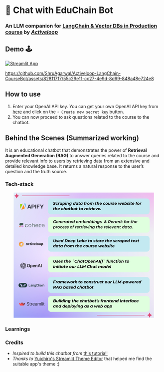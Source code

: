 # 🤖 Chat with EduChain Bot
### An LLM companion for [LangChain & Vector DBs in Production course](https://learn.activeloop.ai/courses/langchain) by *[Activeloop](https://www.activeloop.ai/)*

## Demo 🕹
[![Streamlit App](https://static.streamlit.io/badges/streamlit_badge_black_white.svg)](https://educhain-bot.streamlit.app/)

https://github.com/ShruAgarwal/Activeloop-LangChain-CourseBot/assets/82811717/55c29e11-cc27-4e9d-8d69-848a48e724e8

## How to use

1. Enter your OpenAI API key. You can get your own OpenAI API key from [here](https://platform.openai.com/account/api-keys) and click on the `+ Create new secret key` button.
2. You can now proceed to ask questions related to the course to the chatbot.

## Behind the Scenes (Summarized working)
It is an educational chatbot that demonstrates the power of **Retrieval Augmented Generation (RAG)** to answer queries related to the course and provide relevant info to users by retrieving data from an extensive and detailed knowledge base. It returns a natural response to the user’s question and the truth source.

### Tech-stack
<p align="center" width=400>
  <img src="https://github.com/ShruAgarwal/Activeloop-LangChain-CourseBot/blob/main/tech_stack.png"/>
</p>

### Learnings

### Credits
- *Inspired to build this chatbot from* [this tutorial!](https://www.activeloop.ai/resources/retrieval-augmented-generation-for-llm-bots-with-lang-chain/)
- *Thanks to* [Yuichiro's Streamlit Theme Editor](https://github.com/whitphx/streamlit-theme-editor) that helped me find the suitable app's theme :)

